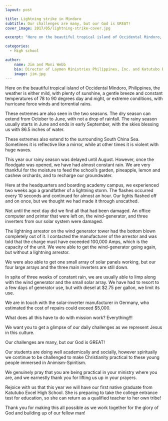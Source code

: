 ```yaml
---
layout: post

title: Lightning strike in Mindoro
subtitle: Our challenges are many, but our God is GREAT!
cover_image: 2017/05/lightning-strike-cover.jpg

excerpt: "Here on the beautiful tropical island of Occidental Mindoro, Philippines, the weather is either mild, with plenty of sunshine, a gentle breeze and constant temperatures of 78 to 90 degrees day and night, or extreme conditions, with hurricane force winds and torrential rains."

categories:
  - High school

author:
    name: Jim and Moni Webb
    bio: Director of Laymen Ministries Philippines, Inc. and Katutubo Excel Schools, Inc.
    image: jim.jpg
---
```


Here on the beautiful tropical island of Occidental Mindoro, Philippines, the weather is either mild, with plenty of sunshine, a gentle breeze and constant temperatures of 78 to 90 degrees day and night, or extreme conditions, with hurricane force winds and torrential rains.

These extremes are also seen in the two seasons. The dry season can extend from October to June, with not a drop of rainfall.  The rainy season usually starts in June and ends in early September, with the skies blessing us with 86.5 inches of water.

These extremes also extend to the surrounding South China Sea. Sometimes it is reflective like a mirror, while at other times it is violent with huge waves.

This year our rainy season was delayed until August. However, once the floodgate was opened, we have had almost constant rain. We are very thankful for the moisture to feed the school’s garden, pineapple, lemon and cashew orchards, and to recharge our groundwater.

Here at the headquarters and boarding academy campus, we experienced two weeks ago a grandfather of a lightning storm. The flashes occurred every 10 seconds and continued for almost an hour. Our lights flashed off and on once, but we thought we had made it through unscathed.

Not until the next day did we find all that had been damaged. An office computer and printer that were left on, the wind-generator, and three inverters from our solar system were damaged.

The lightning arrestor on the wind generator tower had the bottom blown completely out of it. I contacted the manufacturer of the arrestor and was told that the charge must have exceeded 100,000 Amps, which is the capacity of the unit. We were able to get the wind-generator going again, but without a lightning arrestor.

We were also able to get one small array of solar panels working, but our four large arrays and the three main inverters are still down.

In spite of three weeks of constant rain, we are usually able to limp along with the wind generator and the small solar array.
We have had to resort to a few days of generator use, but with diesel at $2.75 per gallon, we limit its use.

We are in touch with the solar-inverter manufacturer in Germany, who estimated the cost of repairs could exceed $5,000.

What does all this have to do with mission work? Everything!!!

We want you to get a glimpse of our daily challenges as we represent Jesus in this culture.

Our challenges are many, but our God is GREAT!

Our students are doing well academically and socially, however spiritually we continue to be challenged to make Christianity practical to these young people immersed in Animism-Spiritism.

We genuinely pray that you are being practical in your ministry where you are, and we earnestly thank you for lifting us up in your prayers.

Rejoice with us that this year we will have our first native graduate from Katutubo Excel High School. She is preparing to take the college entrance test for education, so she can return as a qualified teacher to her own tribe!

Thank you for making this all possible as we work together for the glory of God and building up of our fellow man!
